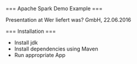 === Apache Spark Demo Example ===

Presentation at Wer liefert was? GmbH, 22.06.2016

=== Installation ===
* Install jdk
* Install dependencies using Maven
* Run appropriate App